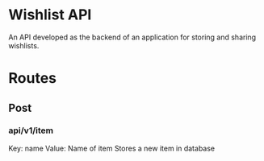 # Wishlist API
An API developed as the backend of an application for storing and sharing wishlists.


# Routes
## Post
### api/v1/item
Key: name
Value: Name of item
Stores a new item in database